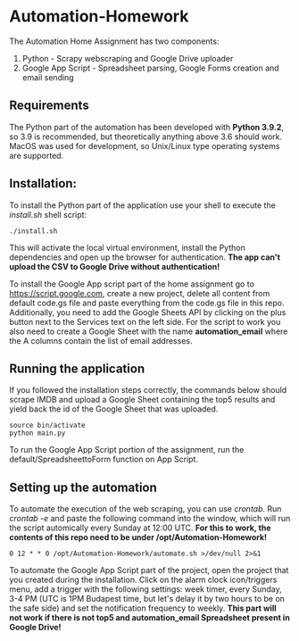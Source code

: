 # Automation-Homework
The Automation Home Assignment has two components: 
1. Python - Scrapy webscraping and Google Drive uploader
2. Google App Script - Spreadsheet parsing, Google Forms creation and email sending
## Requirements
The Python part of the automation has been developed with **Python 3.9.2**, so 3.9 is recommended, but theoretically anything above 3.6 should work. MacOS was used for development, so Unix/Linux type operating systems are supported.
## Installation:
To install the Python part of the application use your shell to execute the *install.sh* shell script:
```
./install.sh
```
This will activate the local virtual environment, install the Python dependencies and open up the browser for authentication. **The app can't upload the CSV to Google Drive without authentication!** 

To install the Google App script part of the home assignment go to https://script.google.com, create a new project, delete all content from default code.gs file and paste everything from the code.gs file in this repo. Additionally, you need to add the Google Sheets API by clicking on the plus button next to the Services text on the left side. For the script to work you also need to create a Google Sheet with the name **automation_email** where the A columns contain the list of email addresses.
## Running the application
If you followed the installation steps correctly, the commands below should scrape IMDB and upload a Google Sheet containing the top5 results and yield back the id of the Google Sheet that was uploaded.
``` 
source bin/activate
python main.py
```
To run the Google App Script portion of the assignment, run the default/SpreadsheettoForm function on App Script.
## Setting up the automation
To automate the execution of the web scraping, you can use *crontab*. Run *crontab -e* and paste the following command into the window, which will run the script automically every Sunday at 12:00 UTC. **For this to work, the contents of this repo need to be under /opt/Automation-Homework!**
```
0 12 * * 0 /opt/Automation-Homework/automate.sh >/dev/null 2>&1
```
To automate the Google App Script part of the project, open the project that you created during the installation. Click on the alarm clock icon/triggers menu, add a trigger with the following settings: week timer, every Sunday, 3-4 PM (UTC is 1PM Budapest time, but let's delay it by two hours to be on the safe side) and set the notification frequency to weekly. **This part will not work if there is not top5 and automation_email Spreadsheet present in Google Drive!**